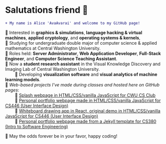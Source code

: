 # Salutations friend 🖖
```diff
+ My name is Alice 'AvaAvarai' and welcome to my GitHub page!
```
🔹 Interested in **graphics & simulations**, **language hacking & virtual machines**, **applied cryptology**, and **operating systems & kernels**,  
🔹 Studying for undergraduate double major of computer science & applied mathematics at Central Washington University.  
🔹 Roles held: **Server Administrator**, **Web Application Developer**, **Full-Stack Engineer**, and **Computer Science Teaching Assistant**.  
🔹 Now a **student research assistant** in the Visual Knowledge Discovery and Imaging Lab of Central Washington University.  
&nbsp;&nbsp;&nbsp;&nbsp;&nbsp;&nbsp;&nbsp;&nbsp;🔹 Developing **visualization software** and **visual analytics of machine learning models**.  
🔹 *Web-based projects I've made during classes and hosted here on GitHub pages*:  
&nbsp;&nbsp;&nbsp;&nbsp;&nbsp;&nbsp;&nbsp;&nbsp;🔹 [Splash webpage in HTML/CSS/vanilla JavaScript for CWU CS Club](https://cwu-cs-club.github.io/club-webpage-splash/)  
&nbsp;&nbsp;&nbsp;&nbsp;&nbsp;&nbsp;&nbsp;&nbsp;🔹 [Personal portfolio webpage made in HTML/CSS/vanilla JavaScript for CS446 (User Interface Design)](https://avaavarai.github.io/cs446-portfolio-webpage/)  
&nbsp;&nbsp;&nbsp;&nbsp;&nbsp;&nbsp;&nbsp;&nbsp;🔹 [Whiteboard drawing app in React, original demo in HTML/CSS/vanilla JavaScript for CS446 (User Interface Design)](https://avaavarai.github.io/CS446_MapMaker/)  
&nbsp;&nbsp;&nbsp;&nbsp;&nbsp;&nbsp;&nbsp;&nbsp;🔹 [Personal portfolio webpage made from a Jekyll template for CS380 (Intro to Software Engineering)](https://avaavarai.github.io/AvaAvarai.github.io.CS380/)  

🎲 May the odds forever be in your favor, happy coding!
